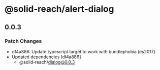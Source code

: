 # @solid-reach/alert-dialog

## 0.0.3
### Patch Changes

- df4a886: Update typescript target to work with bundlephobia (es2017)
- Updated dependencies [df4a886]
  - @solid-reach/dialog@0.0.3
